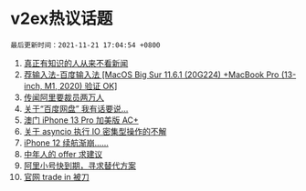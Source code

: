 # v2ex热议话题

`最后更新时间：2021-11-21 17:04:54 +0800`

1. [真正有知识的人从来不看新闻](https://www.v2ex.com/t/816886)
1. [荐输入法-百度输入法 [MacOS Big Sur 11.6.1 (20G224) +MacBook Pro (13-inch, M1, 2020) 验证 OK]](https://www.v2ex.com/t/816808)
1. [传闻阿里要裁员两万人](https://www.v2ex.com/t/816810)
1. [关于“百度网盘” 我有话要说…](https://www.v2ex.com/t/816823)
1. [澳门 iPhone 13 Pro 加美版 AC+](https://www.v2ex.com/t/816830)
1. [关于 asyncio 执行 IO 密集型操作的不解](https://www.v2ex.com/t/816841)
1. [iPhone 12 续航渐崩……](https://www.v2ex.com/t/816893)
1. [中年人的 offer 求建议](https://www.v2ex.com/t/816861)
1. [阿里小号快到期，寻求替代方案](https://www.v2ex.com/t/816892)
1. [官网 trade in 被刀](https://www.v2ex.com/t/816890)

